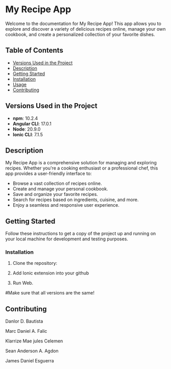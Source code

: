 # My Recipe App

Welcome to the documentation for My Recipe App! This app allows you to explore and discover a variety of delicious recipes online, manage your own cookbook, and create a personalized collection of your favorite dishes.

## Table of Contents

- [Versions Used in the Project](#versions-used-in-the-project)
- [Description](#description)
- [Getting Started](#getting-started)
- [Installation](#installation)
- [Usage](#usage)
- [Contributing](#contributing)

## Versions Used in the Project

- **npm**: 10.2.4
- **Angular CLI**: 17.0.1
- **Node**: 20.9.0
- **Ionic CLI**: 7.1.5

## Description

My Recipe App is a comprehensive solution for managing and exploring recipes. Whether you're a cooking enthusiast or a professional chef, this app provides a user-friendly interface to:

- Browse a vast collection of recipes online.
- Create and manage your personal cookbook.
- Save and organize your favorite recipes.
- Search for recipes based on ingredients, cuisine, and more.
- Enjoy a seamless and responsive user experience.

## Getting Started

Follow these instructions to get a copy of the project up and running on your local machine for development and testing purposes.

### Installation

1. Clone the repository:
  
2. Add Ionic extension into your github

3. Run Web.

#Make sure that all versions are the same!

## Contributing

Danlor D. Bautista

Marc Daniel A. Falic

Klarrize Mae jules Celemen

Sean Anderson A. Agdon

James Daniel Esguerra


